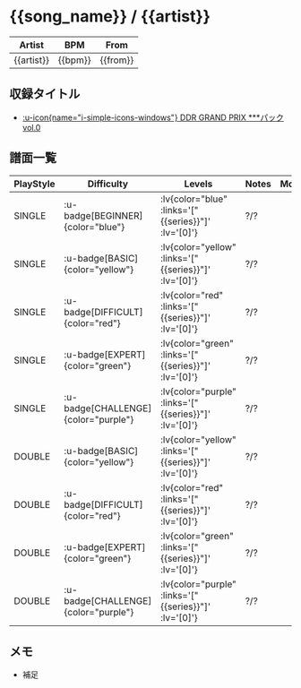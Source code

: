 # {{song_name}} / {{artist}}

|Artist|BPM|From|
|------|---|----|
|{{artist}}|{{bpm}}|{{from}}|

## 収録タイトル

- [ :u-icon{name="i-simple-icons-windows"} DDR GRAND PRIX ***パック vol.0]({{series}})

## 譜面一覧

|PlayStyle|Difficulty|Levels|Notes|Movie|
|---------|----------|------|-----|-----|
|SINGLE| :u-badge[BEGINNER]{color="blue"} | :lv{color="blue" :links='["{{series}}"]' :lv='[0]'} |?/?||
|SINGLE| :u-badge[BASIC]{color="yellow"} | :lv{color="yellow" :links='["{{series}}"]' :lv='[0]'} |?/?||
|SINGLE| :u-badge[DIFFICULT]{color="red"} | :lv{color="red" :links='["{{series}}"]' :lv='[0]'} |?/?||
|SINGLE| :u-badge[EXPERT]{color="green"} | :lv{color="green" :links='["{{series}}"]' :lv='[0]'} |?/?||
|SINGLE| :u-badge[CHALLENGE]{color="purple"} | :lv{color="purple" :links='["{{series}}"]' :lv='[0]'} |?/?||
|DOUBLE| :u-badge[BASIC]{color="yellow"} | :lv{color="yellow" :links='["{{series}}"]' :lv='[0]'} |?/?||
|DOUBLE| :u-badge[DIFFICULT]{color="red"} | :lv{color="red" :links='["{{series}}"]' :lv='[0]'} |?/?||
|DOUBLE| :u-badge[EXPERT]{color="green"} | :lv{color="green" :links='["{{series}}"]' :lv='[0]'} |?/?||
|DOUBLE| :u-badge[CHALLENGE]{color="purple"} | :lv{color="purple" :links='["{{series}}"]' :lv='[0]'} |?/?||

## メモ

- 補足

